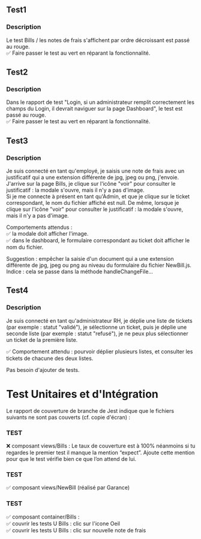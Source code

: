 ## Test1 
### Description
Le test Bills / les notes de frais s'affichent par ordre décroissant est passé au rouge.  
  ✅ Faire passer le test au vert en réparant la fonctionnalité.

## Test2
### Description
Dans le rapport de test "Login, si un administrateur remplit correctement les champs du Login, il devrait naviguer sur la page Dashboard", le test est passé au rouge.  
  ✅ Faire passer le test au vert en réparant la fonctionnalité.

## Test3
### Description
Je suis connecté en tant qu'employé, je saisis une note de frais avec un justificatif qui a une extension différente de jpg, jpeg ou png, j'envoie. J'arrive sur la page Bills, je clique sur l'icône "voir" pour consulter le justificatif : la modale s'ouvre, mais il n'y a pas d'image.  
Si je me connecte à présent en tant qu'Admin, et que je clique sur le ticket correspondant, le nom du fichier affiché est null. De même, lorsque je clique sur l'icône "voir" pour consulter le justificatif : la modale s'ouvre, mais il n'y a pas d'image.

Comportements attendus :  
  ✅ la modale doit afficher l'image.  
  ✅ dans le dashboard, le formulaire correspondant au ticket doit afficher le nom du fichier.

Suggestion : empêcher la saisie d'un document qui a une extension différente de jpg, jpeg ou png au niveau du formulaire du fichier NewBill.js. Indice : cela se passe dans la méthode handleChangeFile...

## Test4
### Description
Je suis connecté en tant qu'administrateur RH, je déplie une liste de tickets (par exemple : statut "validé"), je sélectionne un ticket, puis je déplie une seconde liste (par exemple : statut "refusé"), je ne peux plus sélectionner un ticket de la première liste. 

  ✅ Comportement attendu : pourvoir déplier plusieurs listes, et consulter les tickets de chacune des deux listes.

Pas besoin d'ajouter de tests.

# Test Unitaires et d'Intégration
Le rapport de couverture de branche de Jest indique que le fichiers suivants ne sont pas couverts (cf. copie d'écran) :

### TEST  
  ❌ composant views/Bills : Le taux de couverture est à 100% néanmoins si tu regardes le premier test il manque la mention “expect”. Ajoute cette mention pour que le test vérifie bien ce que l’on attend de lui.  

### TEST  
✅ composant  views/NewBill (réalisé par Garance)  

### TEST  
✅ composant container/Bills :  
    ✅ couvrir les tests U Bills : clic sur l'icone Oeil     
    ✅ couvrir les tests U Bills : clic sur nouvelle note de frais 

